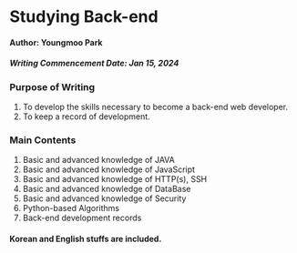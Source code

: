 # Studying Back-end

#### Author: Youngmoo Park
##### Writing Commencement Date: Jan 15, 2024

### Purpose of Writing
1. To develop the skills necessary to become a back-end web developer.
2. To keep a record of development.

### Main Contents
1. Basic and advanced knowledge of JAVA
2. Basic and advanced knowledge of JavaScript
3. Basic and advanced knowledge of HTTP(s), SSH
4. Basic and advanced knowledge of DataBase
5. Basic and advanced knowledge of Security
6. Python-based Algorithms
7. Back-end development records

#### Korean and English stuffs are included.
